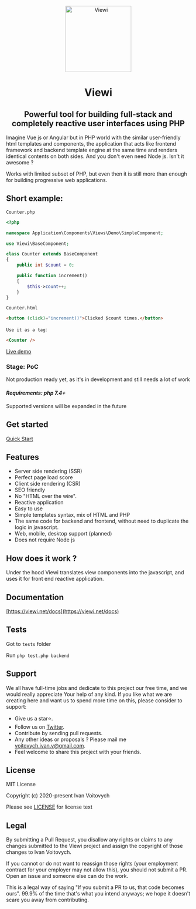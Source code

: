 <p align="center"><a href="https://github.com/viewi/viewi#logo"><img src="https://viewi.net/logo.svg" alt="Viewi" height="180"/></a></p>
<h1 align="center">Viewi</h1>
<h2 align="center">Powerful tool for building full-stack and completely reactive user interfaces using PHP</h2>

Imagine Vue js or Angular but in PHP world with the similar user-friendly html templates and components, the application that acts like frontend framework and backend template engine at the same time and renders identical contents on both sides. And you don't even need Node js. Isn't it awesome ?

Works with limited subset of PHP, but even then it is still more than enough for building progressive web applications.

Short example:
--------
`Counter.php`
```php
<?php

namespace Application\Components\Views\Demo\SimpleComponent;

use Viewi\BaseComponent;

class Counter extends BaseComponent
{
    public int $count = 0;

    public function increment()
    {
        $this->count++;
    }
}
```
`Counter.html` 
```html
<button (click)="increment()">Clicked $count times.</button>
```
`Use it as a tag`:
```html
<Counter />
```
[Live demo](https://viewi.net/)

### Stage: PoC

Not production ready yet, as it's in development and still needs a lot of work

#### *Requirements: php 7.4+*

Supported versions will be expanded  in the future

Get started
-----------
[Quick Start](https://viewi.net/docs)

Features
----------------
- Server side rendering (SSR)
- Perfect page load score
- Client side rendering (CSR)
- SEO friendly
- No "HTML over the wire".
- Reactive application
- Easy to use
- Simple templates syntax, mix of HTML and PHP
- The same code for backend and frontend, without need to duplicate the logic in javascript.
- Web, mobile, desktop support (planned)
- Does not require Node js

## How does it work ?

Under the hood Viewi translates view components into the javascript, and uses it for front end reactive application.

## Documentation

[https://viewi.net/docs](https://viewi.net/docs)

## Tests

Got to `tests` folder

Run `php test.php backend`

Support
--------

We all have full-time jobs and dedicate to this project our free time, and we would really appreciate Your help of any kind. If you like what we are creating here and want us to spend more time on this, please consider to support:

 - Give us a star⭐.
 - Follow us on [Twitter](https://twitter.com/viewiphp).
 - Contribute by sending pull requests.
 - Any other ideas or proposals ? Please mail me voitovych.ivan.v@gmail.com.
 - Feel welcome to share this project with your friends.


License
--------

MIT License

Copyright (c) 2020-present Ivan Voitovych

Please see [LICENSE](/LICENSE) for license text


Legal
------

By submitting a Pull Request, you disallow any rights or claims to any changes submitted to the Viewi project and assign the copyright of those changes to Ivan Voitovych.

If you cannot or do not want to reassign those rights (your employment contract for your employer may not allow this), you should not submit a PR. Open an issue and someone else can do the work.

This is a legal way of saying "If you submit a PR to us, that code becomes ours". 99.9% of the time that's what you intend anyways; we hope it doesn't scare you away from contributing.
